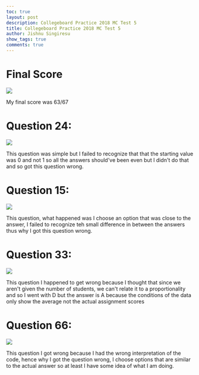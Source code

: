 ```yaml
---
toc: true
layout: post
description: Collegeboard Practice 2018 MC Test 5
title: Collegeboard Practice 2018 MC Test 5
author: Jishnu Singiresu
show_tags: true
comments: true
---
```

# Final Score 
![]({{site.baseurl}}/images/image1.png)

My final score was 63/67

# Question 24: 

![]({{site.baseurl}}/images/image2.png)

This question was simple but I failed to recognize that that the starting value was 0 and not 1 so all the answers should've been even but I didn't do that and so got this question wrong.

# Question 15:

![]({{site.baseurl}}/images/image3.png)

This question, what happened was I choose an option that was close to the answer, I failed to recognize teh small difference in between the answers thus why I got this question wrong.

# Question 33:

![]({{site.baseurl}}/images/image4.png)

This question I happened to get wrong because I thought that since we aren't given the number of students, we can't relate it to a proportionality and so I went with D but the answer is A because the conditions of the data only show the average not the actual assignment scores 

# Question 66: 

![]({{site.baseurl}}/images/image5.png)

This question I got wrong because I had the wrong interpretation of the code, hence why I got the question wrong, I choose options that are similar to the actual answer so at least I have some idea of what I am doing.